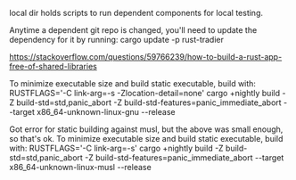 local dir holds scripts to run dependent components for local testing.


Anytime a dependent git repo is changed, you'll need to update the dependency for it by running:
cargo update -p rust-tradier

https://stackoverflow.com/questions/59766239/how-to-build-a-rust-app-free-of-shared-libraries

To minimize executable size and build static executable, build with:
RUSTFLAGS='-C link-arg=-s -Zlocation-detail=none' cargo +nightly build -Z build-std=std,panic_abort -Z build-std-features=panic_immediate_abort --target x86_64-unknown-linux-gnu --release


Got error for static building against musl, but the above was small enough, so that's ok.
To minimize executable size and build static executable, build with:
RUSTFLAGS='-C link-arg=-s' cargo +nightly build -Z build-std=std,panic_abort -Z build-std-features=panic_immediate_abort --target x86_64-unknown-linux-musl --release
